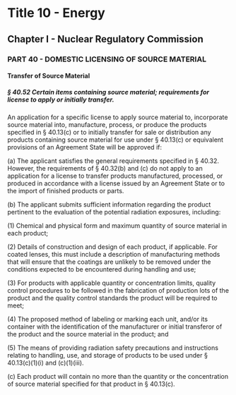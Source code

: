 
# Title 10 - Energy
## Chapter I - Nuclear Regulatory Commission
### PART 40 - DOMESTIC LICENSING OF SOURCE MATERIAL
#### Transfer of Source Material
##### § 40.52 Certain items containing source material; requirements for license to apply or initially transfer.

An application for a specific license to apply source material to, incorporate source material into, manufacture, process, or produce the products specified in § 40.13(c) or to initially transfer for sale or distribution any products containing source material for use under § 40.13(c) or equivalent provisions of an Agreement State will be approved if:

(a) The applicant satisfies the general requirements specified in § 40.32. However, the requirements of § 40.32(b) and (c) do not apply to an application for a license to transfer products manufactured, processed, or produced in accordance with a license issued by an Agreement State or to the import of finished products or parts.

(b) The applicant submits sufficient information regarding the product pertinent to the evaluation of the potential radiation exposures, including:

(1) Chemical and physical form and maximum quantity of source material in each product;

(2) Details of construction and design of each product, if applicable. For coated lenses, this must include a description of manufacturing methods that will ensure that the coatings are unlikely to be removed under the conditions expected to be encountered during handling and use;

(3) For products with applicable quantity or concentration limits, quality control procedures to be followed in the fabrication of production lots of the product and the quality control standards the product will be required to meet;

(4) The proposed method of labeling or marking each unit, and/or its container with the identification of the manufacturer or initial transferor of the product and the source material in the product; and

(5) The means of providing radiation safety precautions and instructions relating to handling, use, and storage of products to be used under § 40.13(c)(1)(i) and (c)(1)(iii).

(c) Each product will contain no more than the quantity or the concentration of source material specified for that product in § 40.13(c).

